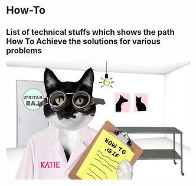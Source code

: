 # How-To

## List of technical stuffs which shows the path How To Achieve the solutions for various problems

<img align="center" alt="GIF" src="https://github.com/Daz-zler/How-To/blob/main/unnamed.gif?raw=true" width="500" height="320" />


